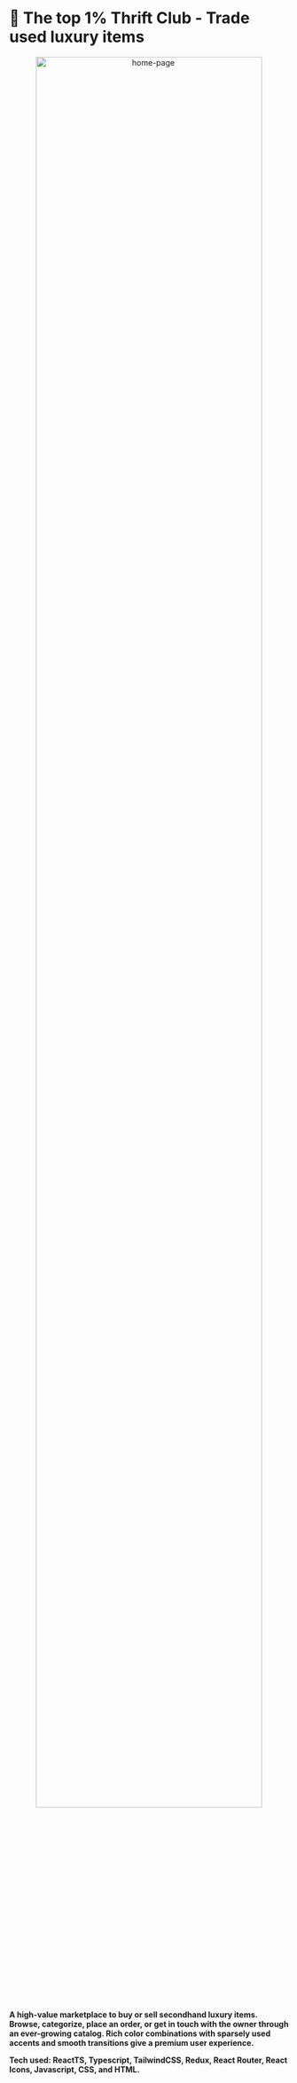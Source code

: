 # 💎 The top 1% Thrift Club - Trade used luxury items

<div align="center">
    <img width="90%" height="90%" src="https://firebasestorage.googleapis.com/v0/b/github-profile-v1.appspot.com/o/projects%2F1percent-thrift-club%2FScreenshot%202022-12-21%20at%2020-07-02%20The%20Top%201%20Thrift%20Club%20-%20Buy%20or%20Sell%20used%20luxury%20items%20at%20fair%20prices.webp?alt=media&token=dffc580c-3b84-4dd8-9d64-82a1ea7d6822" alt="home-page">
</div>

**A high-value marketplace to buy or sell secondhand luxury items. Browse, categorize, place an order, or get in touch with the owner through an ever-growing catalog. Rich color combinations with sparsely used accents and smooth transitions give a premium user experience.**

**Tech used: ReactTS, Typescript, TailwindCSS, Redux, React Router, React Icons, Javascript, CSS, and HTML.**
